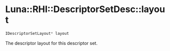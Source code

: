 # Luna::RHI::DescriptorSetDesc::layout

```c++
IDescriptorSetLayout* layout
```

The descriptor layout for this descriptor set. 

